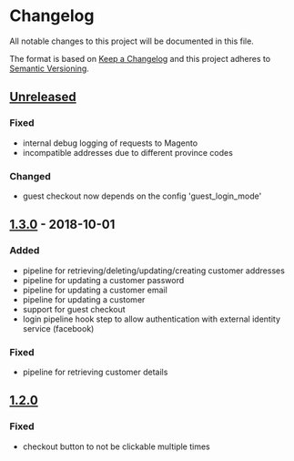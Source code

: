 # Changelog

All notable changes to this project will be documented in this file.

The format is based on [Keep a Changelog](http://keepachangelog.com/) and this project adheres to [Semantic Versioning](http://semver.org/).

## [Unreleased]
### Fixed
- internal debug logging of requests to Magento
- incompatible addresses due to different province codes

### Changed
- guest checkout now depends on the config 'guest_login_mode'

## [1.3.0] - 2018-10-01
### Added
- pipeline for retrieving/deleting/updating/creating customer addresses
- pipeline for updating a customer password
- pipeline for updating a customer email
- pipeline for updating a customer
- support for guest checkout
- login pipeline hook step to allow authentication with external identity service (facebook)

### Fixed
- pipeline for retrieving customer details

## [1.2.0]
### Fixed
- checkout button to not be clickable multiple times

[Unreleased]: https://stash.localdev.cc/projects/SGX/repos/magento-user/commits?targetBranch=refs%2Fheads%2Fmaster&sourceBranch=refs%2Ftags%2Fv1.3.0
[1.3.0]: https://stash.localdev.cc/projects/SGX/repos/magento-user/commits?targetBranch=refs%2Ftags%2Fv1.2.0&sourceBranch=refs%2Ftags%2Fv1.3.0
[1.2.0]: https://stash.localdev.cc/projects/SGX/repos/magento-user/commits?until=refs%2Ftags%2Fv1.2.0
